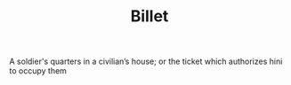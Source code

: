 ---
title: Billet
letter: B
permalink: "/definitions/billet.html"
body: A soldier's quarters in a civilian’s house; or the ticket which authorizes hini
  to occupy them
published_at: '2018-07-07'
source: Black's Law Dictionary
layout: post
---